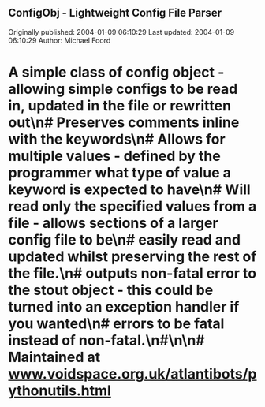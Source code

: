 ## ConfigObj - Lightweight Config File Parser 
Originally published: 2004-01-09 06:10:29 
Last updated: 2004-01-09 06:10:29 
Author: Michael Foord 
 
# A simple class of config object - allowing simple configs to be read in, updated in the file or rewritten out\n# Preserves comments inline with the keywords\n# Allows for multiple values - defined by the programmer what type of value a keyword is expected to have\n# Will read only the specified values from a file - allows sections of a larger config file to be\n# easily read and updated whilst preserving the rest of the file.\n# outputs non-fatal error to the stout object - this could be turned into an exception handler if you wanted\n# errors to be fatal instead of non-fatal.\n#\n\n# Maintained at www.voidspace.org.uk/atlantibots/pythonutils.html